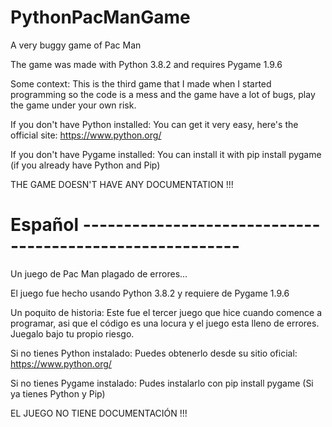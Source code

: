 # PythonPacManGame
A very buggy game of Pac Man

The game was made with Python 3.8.2 and requires Pygame 1.9.6

Some context:
  This is the third game that I made when I started programming so the code is a mess and the game have a lot of bugs, play the game under your own risk.

If you don't have Python installed:
  You can get it very easy, here's the official site: https://www.python.org/

If you don't have Pygame installed:
  You can install it with pip install pygame (if you already have Python and Pip)
    
THE GAME DOESN'T HAVE ANY DOCUMENTATION !!!

# Español ---------------------------------------------------------
Un juego de Pac Man plagado de errores...

El juego fue hecho usando Python 3.8.2 y requiere de Pygame 1.9.6

Un poquito de historia:
  Este fue el tercer juego que hice cuando comence a programar, asi que el código es una locura y el juego esta lleno de errores. Juegalo bajo tu propio riesgo.
  
Si no tienes Python instalado:
  Puedes obtenerlo desde su sitio oficial: https://www.python.org/
  
Si no tienes Pygame instalado:
  Pudes instalarlo con pip install pygame (Si ya tienes Python y Pip)

EL JUEGO NO TIENE DOCUMENTACIÓN !!!
